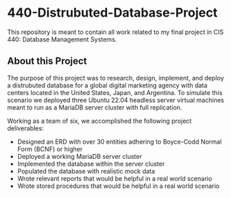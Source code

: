 # 440-Distrubuted-Database-Project
This repository is meant to contain all work related to my final project in CIS 440: Database Management Systems. 

## About this Project
The purpose of this project was to research, design, implement,  and deploy a distrubuted database for a global digital marketing agency with data centers located in the United States, Japan, and Argentina. To simulate this scenario we deployed three Ubuntu 22.04 headless server virtual machines meant to run as a MariaDB server cluster with full replication.  

Working as a team of six, we accomplished the following project deliverables:
* Designed an ERD with over 30 entities adhering to Boyce-Codd Normal Form (BCNF) or higher 
* Deployed a working MariaDB server cluster
* Implemented the database within the server cluster
* Populated the database with realistic mock data
* Wrote relevant reports that would be helpful in a real world scenario 
* Wrote stored procedures that would be helpful in a real world scenario 
